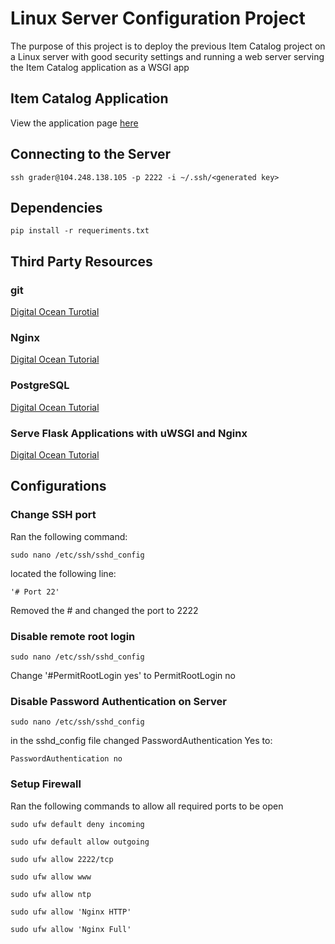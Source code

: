 
# Linux Server Configuration Project

The purpose of this project is to deploy the previous Item Catalog project
on a Linux server with good security settings and running a web server serving
the Item Catalog application as a WSGI app

## Item Catalog Application

View the application page [here](http://104.248.138.105)

## Connecting to the Server

```
ssh grader@104.248.138.105 -p 2222 -i ~/.ssh/<generated key>
```

## Dependencies

```
pip install -r requeriments.txt
```

## Third Party Resources

### git

[Digital Ocean Turotial](https://www.digitalocean.com/community/tutorials/how-to-install-git-on-ubuntu-18-04-quickstart)

### Nginx

[Digital Ocean Tutorial](https://www.digitalocean.com/community/tutorials/how-to-install-nginx-on-ubuntu-18-04)

### PostgreSQL

[Digital Ocean Tutorial](https://www.digitalocean.com/community/tutorials/how-to-install-and-use-postgresql-on-ubuntu-18-04)

### Serve Flask Applications with uWSGI and Nginx

[Digital Ocean Tutorial](https://www.digitalocean.com/community/tutorials/how-to-serve-flask-applications-with-uswgi-and-nginx-on-ubuntu-18-04)

## Configurations

### Change SSH port

Ran the following command:

```
sudo nano /etc/ssh/sshd_config
```

located the following line:

```
'# Port 22'
```

Removed the # and changed the port to 2222

### Disable remote root login

```
sudo nano /etc/ssh/sshd_config
```

Change '#PermitRootLogin yes' to PermitRootLogin no

### Disable Password Authentication on Server

```
sudo nano /etc/ssh/sshd_config
```

in the sshd_config file changed PasswordAuthentication Yes to:

```
PasswordAuthentication no
```

### Setup Firewall

Ran the following commands to allow all required ports to be open

```
sudo ufw default deny incoming
```

```
sudo ufw default allow outgoing
```

```
sudo ufw allow 2222/tcp
```

```
sudo ufw allow www
```

```
sudo ufw allow ntp
```

```
sudo ufw allow 'Nginx HTTP'
```

```
sudo ufw allow 'Nginx Full'
```



